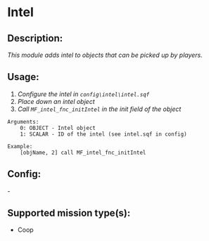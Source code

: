 # Intel
## Description:
_This module adds intel to objects that can be picked up by players._

## Usage:
1. _Configure the intel in `config\intel\intel.sqf`_
2. _Place down an intel object_
3. _Call `MF_intel_fnc_initIntel` in the init field of the object_

```
Arguments:
    0: OBJECT - Intel object
    1: SCALAR - ID of the intel (see intel.sqf in config)

Example:
    [objName, 2] call MF_intel_fnc_initIntel
```

## Config:
\-

## Supported mission type(s):
 - Coop
